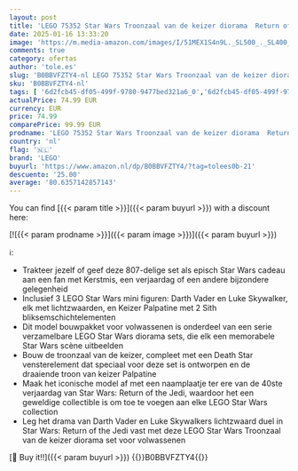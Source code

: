 ```yaml
---
layout: post
title: 'LEGO 75352 Star Wars Troonzaal van de keizer diorama  Return of the Jedi 40ste Verjaardag Lichtzwaard Gevecht Set  Collectible Cadeau voor Volwassenen met Luke Skywalker en Darth Vader Mini Figuren'
date: 2025-01-16 13:33:20
image: 'https://m.media-amazon.com/images/I/51MEX1S4n9L._SL500_._SL400_.jpg'
comments: true
category: ofertas
author: 'tole.es'
slug: 'B0BBVFZTY4-nl LEGO 75352 Star Wars Troonzaal van de keizer diorama...'
sku: 'B0BBVFZTY4-nl'
tags: [ '6d2fcb45-df05-499f-9780-9477bed321a6_0','6d2fcb45-df05-499f-9780-9477bed321a6_5201','6d2fcb45-df05-499f-9780-9477bed321a6_5301','8','Arborist Merchandising Root','Bouw- & constructiespeelgoed','LEGO','Self Service','Special Features Stores','Speelgoed & spellen','Speelgoedbouwsets','lego','🇳🇱', ]
actualPrice: 74.99 EUR
currency: EUR
price: 74.99
comparePrice: 99.99 EUR
prodname: 'LEGO 75352 Star Wars Troonzaal van de keizer diorama  Return of the Jedi 40ste Verjaardag Lichtzwaard Gevecht Set  Collectible Cadeau voor Volwassenen met Luke Skywalker en Darth Vader Mini Figuren'
country: 'nl'
flag: '🇳🇱'
brand: 'LEGO'
buyurl: 'https://www.amazon.nl/dp/B0BBVFZTY4/?tag=tolees0b-21'
descuento: '25.00'
average: '80.6357142857143'
---
```


You can find [{{< param title >}}]({{< param buyurl >}}) with a discount here:

[![{{< param prodname >}}]({{< param image >}})]({{< param buyurl >}})

ℹ️:

- Trakteer jezelf of geef deze 807-delige set als episch Star Wars cadeau aan een fan met Kerstmis, een verjaardag of een andere bijzondere gelegenheid
- Inclusief 3 LEGO Star Wars mini figuren: Darth Vader en Luke Skywalker, elk met lichtzwaarden, en Keizer Palpatine met 2 Sith bliksemschichtelementen
- Dit model bouwpakket voor volwassenen is onderdeel van een serie verzamelbare LEGO Star Wars diorama sets, die elk een memorabele Star Wars scène uitbeelden
- Bouw de troonzaal van de keizer, compleet met een Death Star vensterelement dat speciaal voor deze set is ontworpen en de draaiende troon van keizer Palpatine
- Maak het iconische model af met een naamplaatje ter ere van de 40ste verjaardag van Star Wars: Return of the Jedi, waardoor het een geweldige collectible is om toe te voegen aan elke LEGO Star Wars collection
- Leg het drama van Darth Vader en Luke Skywalkers lichtzwaard duel in Star Wars: Return of the Jedi vast met deze LEGO Star Wars Troonzaal van de keizer diorama set voor volwassenen

[🛒 Buy it!!]({{< param buyurl >}})
{{<world>}}B0BBVFZTY4{{</world>}}
